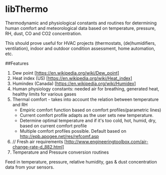 # libThermo
Thermodynamic and physiological constants and routines for determining human comfort and meteorological data based on temperature, pressure, RH, dust, CO and CO2 concentration.

This should prove useful for HVAC projects (thermostats, (de)humidifiers, ventilation), indoor and outdoor condition assessment, home automation, etc.

##Features

 1. Dew point [https://en.wikipedia.org/wiki/Dew_point]
 2. Heat index (US) [https://en.wikipedia.org/wiki/Heat_index]
 3. Humindex (Canada) [https://en.wikipedia.org/wiki/Humidex]
 4. Human physiology constants: needed air for breathing, generated heat, healthy limits for various gases  
 5. Thermal comfort - takes into account the relation between temperature and RH
	* Empiric comfort function based on comfort profiles(parametric lines)
	* Current comfort profile adapts as the user sets new temperature.	
	* Determine optimal temperature and if it's too cold, hot, humid, dry, based on current comfort profile
	* Multiple comfort profiles possible. Default based on http://epb.apogee.net/res/refcomf.asp	
 6. // Fresh air requirements [http://www.engineeringtoolbox.com/air-change-rate-d_882.html]	
 7. Temperature and Pressure conversion routines
 
Feed in temperature, pressure, relative humidity, gas & dust concentration data from your sensors.